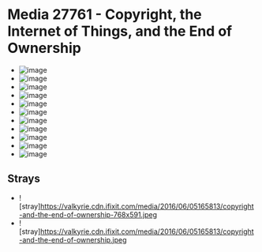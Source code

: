 # Media 27761 - Copyright, the Internet of Things, and the End of Ownership

- ![image](https://valkyrie.cdn.ifixit.com/media/2016/06/05165813/copyright-and-the-end-of-ownership-scaled.jpeg)
- ![image](https://valkyrie.cdn.ifixit.com/media/2016/06/05165813/copyright-and-the-end-of-ownership-150x150.jpeg)
- ![image](https://valkyrie.cdn.ifixit.com/media/2016/06/05165813/copyright-and-the-end-of-ownership-1536x1152.jpeg)
- ![image](https://valkyrie.cdn.ifixit.com/media/2016/06/05165813/copyright-and-the-end-of-ownership-2048x1536.jpeg)
- ![image](https://valkyrie.cdn.ifixit.com/media/2016/06/05165813/copyright-and-the-end-of-ownership-1200x900.jpeg)
- ![image](https://valkyrie.cdn.ifixit.com/media/2016/06/05165813/copyright-and-the-end-of-ownership-300x200.jpeg)
- ![image](https://valkyrie.cdn.ifixit.com/media/2016/06/05165813/copyright-and-the-end-of-ownership-600x400.jpeg)
- ![image](https://valkyrie.cdn.ifixit.com/media/2016/06/05165813/copyright-and-the-end-of-ownership-1200x800.jpeg)
- ![image](https://valkyrie.cdn.ifixit.com/media/2016/06/05165813/copyright-and-the-end-of-ownership-768x512.jpeg)
- ![image](https://valkyrie.cdn.ifixit.com/media/2016/06/05165813/copyright-and-the-end-of-ownership-324x216.jpeg)
- ![image](https://valkyrie.cdn.ifixit.com/media/2016/06/05165813/copyright-and-the-end-of-ownership-450x300.jpeg)

## Strays
- ![stray]https://valkyrie.cdn.ifixit.com/media/2016/06/05165813/copyright-and-the-end-of-ownership-768x591.jpeg
- ![stray]https://valkyrie.cdn.ifixit.com/media/2016/06/05165813/copyright-and-the-end-of-ownership.jpeg